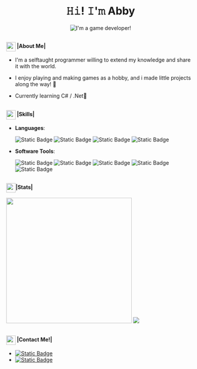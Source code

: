 ### 

<h1 align = "center">𝙷𝚒! 𝙸'𝚖 Abby</h1>
<div align="center" width="50">
  <image align= "center" src="https://github.com/user-attachments/assets/aa9fc9d3-e631-45a7-b269-287d185098c5" alt= "I'm a game developer!"/>
</div>
  
##

<img align = "center" src="https://media2.giphy.com/media/v1.Y2lkPTc5MGI3NjExODY0dTlsY2E2eXkzZWluaHB4dzZkOXhmenFmeDZmOGdrYjVtZDN5dyZlcD12MV9pbnRlcm5hbF9naWZfYnlfaWQmY3Q9cw/jQnqvoABIwlM6039F8/giphy.webp" width ="25"><b> |About Me|</b></img>
<ul>
  <li>
    <p align = "left">I'm a selftaught programmer willing to extend my knowledge and share it with the world. </p>
  </li>
  <li>
    <p>I enjoy playing and making games as a hobby, and i made little projects along the way! 👾</p>
  </li>
  <li>
    <p align= "left">Currently learning C# / .Net🌟</p>
  </li>
</ul>

##

  <img align="center" src="https://media2.giphy.com/media/QssGEmpkyEOhBCb7e1/giphy.gif?cid=ecf05e47a0n3gi1bfqntqmob8g9aid1oyj2wr3ds3mg700bl&rid=giphy.gif" width ="25"><b> |Skills|</b></img>

  -  **Languages**:
    <div align= "left">
      <img alt="Static Badge" src="https://img.shields.io/badge/C%23-royalblue?style=flat-square&logoColor=white">
      <img alt="Static Badge" src="https://img.shields.io/badge/GDScript-dodgerblue?style=flat-square&logoColor=white">
      <img alt="Static Badge" src="https://img.shields.io/badge/HTML5-%23E87D0D?style=flat-square&logo=html5&logoColor=white">
      <img alt="Static Badge" src="https://img.shields.io/badge/css-royalblue?style=flat-square&logo=css3&logoColor=white)">
    </div>
  
  -  **Software Tools**:
    <div align= "">
      <img alt= "Static Badge" src="https://img.shields.io/badge/VisualStudio-white?style=flat-square&color=%239013FE">
      <img alt="Static Badge" src="https://img.shields.io/badge/Unity-dimgray?style=flat-square&logo=unity&logoColor=white">
      <img alt="Static Badge" src="https://img.shields.io/badge/Godot-dodgerblue?style=flat-square&logo=godotengine&logoColor=white">
      <img alt="Static Badge" src="https://img.shields.io/badge/Aseprite-white?style=flat-square&logo=aseprite&logoColor=black">
      <img alt="Static Badge" src="https://img.shields.io/badge/PixelStudio-hotpink?style=flat-square&logoColor=black">
    </div>

##

<img align= "center" src="https://media.giphy.com/media/iY8CRBdQXODJSCERIr/giphy.gif" width="25"><b>|Stats|</b></img>
<div>
  <img width= "335" src="https://github-readme-stats.vercel.app/api?username=huthien&show_icons=true&theme=vision-friendly-dark"/> 
  <img src="https://github-readme-stats.anuraghazra1.vercel.app/api/top-langs/?username=huthien&theme=highcontrast&hide_border=false&no-bg=true&no-frame=true&langs_count=10&layout=compact"/> 
</div>

##
  
<img align= "center" src= "https://media1.giphy.com/media/v1.Y2lkPTc5MGI3NjExdmlxem9qcDY5MXAyY3FrcHlwOGkwNWRpNWUzM3ZsazBxazducmNzYSZlcD12MV9pbnRlcm5hbF9naWZfYnlfaWQmY3Q9Zw/PWBCZGqdulucLMDy5f/giphy.webp" width= "25"><b> |Contact Me!|</b></img>
  <ul>
    <li>
       <a href="https://www.linkedin.com/in/abigail-corceiro/" target="_blank"><img alt="Static Badge" src="https://img.shields.io/badge/LinkedIn%20%3A%20Abigail%20Corceiro-%230A66C2?style=flat-square"></a> 
    </li>
    <li>
      <a href="mailto:abbycorceiro@gmail.com" target="_blank"><img alt="Static Badge" src="https://img.shields.io/badge/Gmail%20%3A%20abbycorceiro%40gmail.com-%23EA4335?style=flat-square&logo=gmail&logoColor=white"></a>
    </li>
  </ul>
   




<!--
**Huthien/Hu** is a ✨ _special_ ✨ repository because its `README.md` (this file) appears on your GitHub profile.

Here are some ideas to get you started:

- 🔭 I’m currently working on ...
- 🌱 I’m currently learning ...
- 👯 I’m looking to collaborate on ...
- 🤔 I’m looking for help with ...
- 💬 Ask me about ...
- 📫 How to reach me: ...
- 😄 Pronouns: ...

- ⚡ Fun fact: ...
-->


